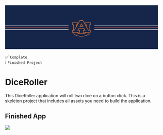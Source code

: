 ![alt text](https://github.com/ajariwala1/diceroller-completed/blob/main/docs/banner_au.png?raw=true)


:white_check_mark: `Complete` <br/>
:grey_exclamation: `Finished Project`

# DiceRoller

This DiceRoller application will roll two dice on a button click. This is a skeleton project that includes all assets you need to build the application.

## Finished App

<img src="https://github.com/ajariwala1/diceroller-completed/blob/main/docs/diceroller-demo.gif" width="200">
